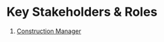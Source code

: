 # Key Stakeholders & Roles

1. [Construction Manager](https://github.com/BEICBIM/BEICPBLChallenge/blob/master/Phase3/Stakeholders_Roles/ConstructionManager.md)
